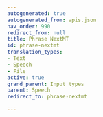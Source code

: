 ```yaml
---
autogenerated: true
autogenerated_from: apis.json
nav_order: 990
redirect_from: null
title: Phrase NextMT
id: phrase-nextmt
translation_types:
- Text
- Speech
- File
active: true
grand_parent: Input types
parent: Speech
redirect_to: phrase-nextmt

---
```


